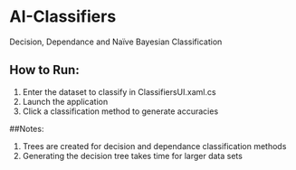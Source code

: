 # AI-Classifiers
Decision, Dependance and Naïve Bayesian Classification

## How to Run:
1. Enter the dataset to classify in ClassifiersUI.xaml.cs
2. Launch the application
3. Click a classification method to generate accuracies


##Notes:
1. Trees are created for decision and dependance classification methods
2. Generating the decision tree takes time for larger data sets


